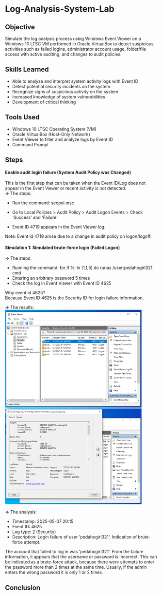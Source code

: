 # Log-Analysis-System-Lab

## Objective

Simulate the log analysis process using Windows Event Viewer on a Windows 10 LTSC VM performed in Oracle VirtualBox to detect suspicious activities such as failed logins, administrator account usage, folder/file access with active auditing, and changes to audit policies.

## Skills Learned

- Able to analyze and interpret system activity logs with Event ID
- Detect potential security incidents on the system
- Recognize signs of suspicious activity on the system
- Increased knowledge of system vulnerabilities
- Development of critical thinking

## Tools Used

- Windows 10 LTSC Operating System (VM)
- Oracle VirtualBox (Host-Only Network)
- Event Viewer to filter and analyze logs by Event ID
- Command Prompt

## Steps

#### Enable audit login failure (System Audit Policy was Changed)
This is the first step that can be taken when the Event ID/Log does not appear in the Event Viewer or recent activity is not detected. <br>
=> The steps:
- Run the command: secpol.msc
  
- Go to Local Policies > Audit Policy > Audit Logon Events > Check 'Success' and 'Failure'
- Event ID 4719 appears in the Event Viewer log. <br>

Note: Event id 4719 arose due to a change in audit policy on logon/logoff.

#### Simulation 1: Simulated brute-force login (Failed Logon)
=> The steps:
- Running the command: for /l %i in (1,1,5) do runas /user:pedahogirl321 cmd
- Entering an arbitrary password 5 times
- Check the log in Event Viewer with Event ID 4625 <br>

Why event id 4625? <br>
Because Event ID 4625 is the Security ID for login failure information. <br>

=> The results: <br>
<img src="images/1.png" alt="Scan Result" width="450"/>
<img src="images/2.png" alt="Scan Result" width="450"/> <br>

=> The analysis: <br>
- Timestamp: 2025-05-07 20:15
- Event ID: 4625
- Log type: 2 (Security)
- Description: Login failure of user 'pedahogirl321'. Indication of brute-force attempt. <br>

The account that failed to log in was 'pedahogirl321'. From the failure information, it appears that the username or password is incorrect. This can be indicated as a brute-force attack, because there were attempts to enter the password more than 2 times at the same time. Usually, if the admin enters the wrong password it is only 1 or 2 times.

## Conclusion

